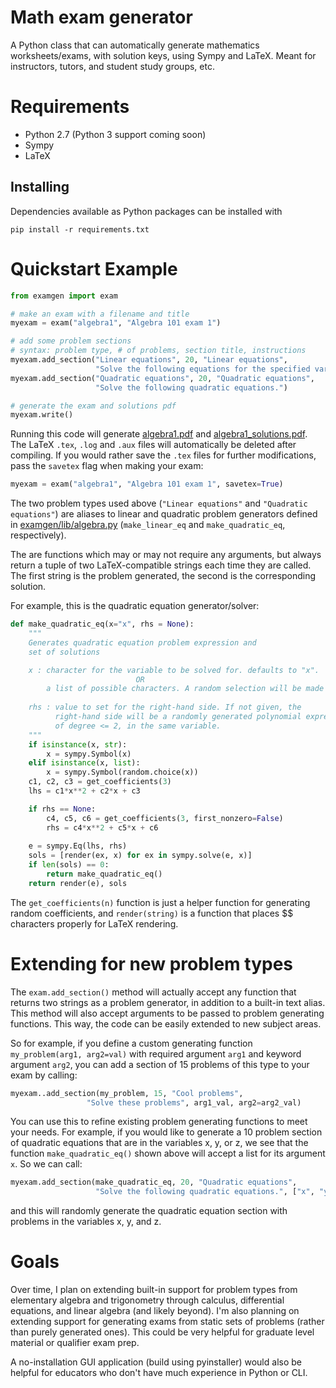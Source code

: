 Math exam generator
====================

A Python class that can automatically generate mathematics worksheets/exams, with 
solution keys, using Sympy and LaTeX. Meant for instructors, tutors, and student
study groups, etc.

# Requirements
- Python 2.7 (Python 3 support coming soon)
- Sympy
- LaTeX

## Installing
Dependencies available as Python packages can be installed with

`pip install -r requirements.txt`

# Quickstart Example

```Python
from examgen import exam

# make an exam with a filename and title
myexam = exam("algebra1", "Algebra 101 exam 1")

# add some problem sections
# syntax: problem type, # of problems, section title, instructions
myexam.add_section("Linear equations", 20, "Linear equations",
                   "Solve the following equations for the specified variable.")
myexam.add_section("Quadratic equations", 20, "Quadratic equations",
                   "Solve the following quadratic equations.")

# generate the exam and solutions pdf
myexam.write()
```
Running this code will generate [algebra1.pdf](algebra1.pdf) and 
[algebra1_solutions.pdf](algebra1_solutions.pdf). The LaTeX `.tex`, `.log` and
`.aux` files will automatically be deleted after compiling. If you would rather
save the `.tex` files for further modifications, pass the `savetex` flag when
making your exam:

```Python
myexam = exam("algebra1", "Algebra 101 exam 1", savetex=True)
```

The two problem types used above (`"Linear equations"` and `"Quadratic equations"`)
are aliases to linear and quadratic problem generators defined in 
[examgen/lib/algebra.py](examgen/lib/algebra.py) (`make_linear_eq` and `make_quadratic_eq`, respectively).

The are functions which may or may not require any arguments, but always return 
a tuple of two LaTeX-compatible strings each 
time they are called. The first string is the problem generated, the second is
the corresponding solution.

For example, this is the quadratic equation generator/solver:
```Python
def make_quadratic_eq(x="x", rhs = None):
    """
    Generates quadratic equation problem expression and
    set of solutions

    x : character for the variable to be solved for. defaults to "x".
                            OR
        a list of possible characters. A random selection will be made from them.
    
    rhs : value to set for the right-hand side. If not given, the 
          right-hand side will be a randomly generated polynomial expression
          of degree <= 2, in the same variable.
    """
    if isinstance(x, str):
        x = sympy.Symbol(x)
    elif isinstance(x, list):
        x = sympy.Symbol(random.choice(x))
    c1, c2, c3 = get_coefficients(3)
    lhs = c1*x**2 + c2*x + c3

    if rhs == None:
        c4, c5, c6 = get_coefficients(3, first_nonzero=False)
        rhs = c4*x**2 + c5*x + c6
    
    e = sympy.Eq(lhs, rhs)
    sols = [render(ex, x) for ex in sympy.solve(e, x)]
    if len(sols) == 0:
        return make_quadratic_eq()
    return render(e), sols
```
The `get_coefficients(n)` function is just a helper function for generating
random coefficients, and `render(string)` is a function that places $$ characters
properly for LaTeX rendering.

# Extending for new problem types

The `exam.add_section()` method will actually accept any function that returns 
two strings as a problem generator, in addition to a built-in text alias. This method
will also accept arguments to be passed to problem generating functions.
This way, the code can be easily extended to new subject areas.

So for example, if you define a custom generating function `my_problem(arg1, arg2=val)` with
required argument `arg1` and keyword argument `arg2`, you can add a section of
15 problems of this type to your exam by calling:

```Python
myexam..add_section(my_problem, 15, "Cool problems",
                 "Solve these problems", arg1_val, arg2=arg2_val)
```

You can use this to refine existing problem generating functions to meet your
needs. 
For example, if you would like to generate a 10 problem section of 
quadratic equations that are in the variables x, y, or z, we see that 
the function `make_quadratic_eq()` shown above will accept a list for its 
argument `x`. So we can call:

```Python
myexam.add_section(make_quadratic_eq, 20, "Quadratic equations",
                   "Solve the following quadratic equations.", ["x", "y", "z"])
```

and this will randomly generate the quadratic equation section with problems in the 
variables x, y, and z.

# Goals

Over time, I plan on extending built-in support for problem types from elementary
algebra and trigonometry through calculus, differential equations, and linear
algebra (and likely beyond). I'm also planning on extending support for generating
exams from static sets of problems (rather than purely generated ones). This could
be very helpful for graduate level material or qualifier exam prep.

A no-installation GUI application (build using pyinstaller) would also be helpful
for educators who don't have much experience in Python or CLI.

